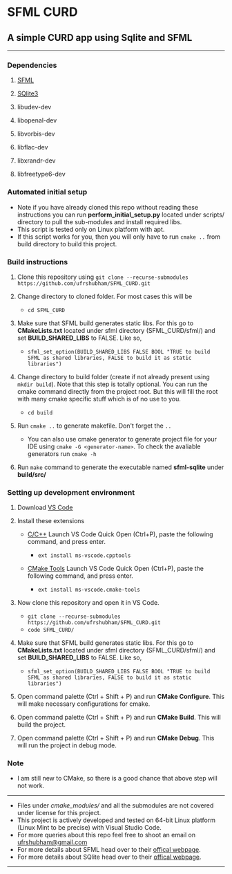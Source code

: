 # SFML CURD

## A simple CURD app using Sqlite and SFML

---

### Dependencies

1. [SFML](https://www.sfml-dev.org/)

2. [SQlite3](https://sqlite.org/)

3. libudev-dev

4. libopenal-dev

5. libvorbis-dev

6. libflac-dev

7. libxrandr-dev

8. libfreetype6-dev

### Automated initial setup

- Note if you have already cloned this repo without reading these instructions you can run **perform_initial_setup.py** located under scripts/ directory to pull the sub-modules and install required libs. 
- This script is tested only on Linux platform with apt.
- If this script works for you, then you will only have to run `cmake ..` from build directory to build this project.

### Build instructions 

1. Clone this repository using `git clone --recurse-submodules https://github.com/ufrshubham/SFML_CURD.git`

2. Change directory to cloned folder. For most cases this will be 
    - `cd SFML_CURD`

3. Make sure that SFML build generates static libs. For this go to **CMakeLists.txt** located under sfml directory (SFML_CURD/sfml/) and set **BUILD_SHARED_LIBS** to FALSE. Like so,
    - `sfml_set_option(BUILD_SHARED_LIBS FALSE BOOL "TRUE to build SFML as shared libraries, FALSE to build it as static libraries")`

4. Change directory to build folder (create if not already present using `mkdir build`). Note that this step is totally optional. You can run the cmake command directly from the project root. But this will fill the root with many cmake specific stuff which is of no use to you.
    - `cd build`

5. Run `cmake ..` to generate makefile. Don't forget the `..`
    - You can also use cmake generator to generate project file for your IDE using `cmake -G <generator-name>`. To check the avaliable generators run `cmake -h`

6. Run `make` command to generate the executable named **sfml-sqlite** under **build/src/**

### Setting up development environment

1. Download [VS Code](https://code.visualstudio.com/)

2. Install these extensions

    - [C/C++](https://marketplace.visualstudio.com/items?itemName=ms-vscode.cpptools) Launch VS Code Quick Open (Ctrl+P), paste the following command, and press enter.
        - `ext install ms-vscode.cpptools`

    - [CMake Tools](https://marketplace.visualstudio.com/items?itemName=ms-vscode.cmake-tools) Launch VS Code Quick Open (Ctrl+P), paste the following command, and press enter.
        - `ext install ms-vscode.cmake-tools`

3. Now clone this repository and open it in VS Code.
    - `git clone --recurse-submodules https://github.com/ufrshubham/SFML_CURD.git`
    - `code SFML_CURD/`

4. Make sure that SFML build generates static libs. For this go to **CMakeLists.txt** located under sfml directory (SFML_CURD/sfml/) and set **BUILD_SHARED_LIBS** to FALSE. Like so,
    - `sfml_set_option(BUILD_SHARED_LIBS FALSE BOOL "TRUE to build SFML as shared libraries, FALSE to build it as static libraries")`

5. Open command palette (Ctrl + Shift + P) and run **CMake Configure**. This will make necessary configurations for cmake.

6. Open command palette (Ctrl + Shift + P) and run **CMake Build**. This will build the project.

7. Open command palette (Ctrl + Shift + P) and run **CMake Debug**. This will run the project in debug mode.

### Note

- I am still new to CMake, so there is a good chance that above step will not work.

---

- Files under *cmake_modules/* and all the submodules are not covered under license for this project.
- This project is actively developed and tested on 64-bit Linux platform (Linux Mint to be precise) with Visual Studio Code.
- For more queries about this repo feel free to shoot an email on ufrshubham@gmail.com
- For more details about SFML head over to their [offical webpage](https://www.sfml-dev.org/).
- For more details about SQlite head over to their [offical webpage](https://sqlite.org/).

---
